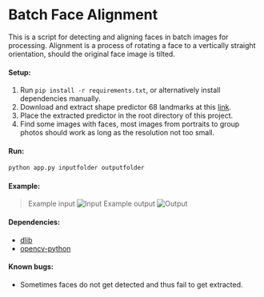 Batch Face Alignment
===

This is a script for detecting and aligning faces in batch images for processing.
Alignment is a process of rotating a face to a vertically straight orientation, should the original face image is tilted.

#### Setup:
1. Run `pip install -r requirements.txt`, or alternatively install dependencies manually.
2. Download and extract shape predictor 68 landmarks at this [link](http://dlib.net/files/shape_predictor_68_face_landmarks.dat.bz2).
3. Place the extracted predictor in the root directory of this project.
4. Find some images with faces, most images from portraits to group photos should work as long as the resolution not too small.

#### Run:
```bash
python app.py inputfolder outputfolder
```

#### Example:
>Example input
![Input](https://i.imgur.com/VmBWpdp.png)
>Example output
![Output](https://i.imgur.com/3hQ5n8L.png)

#### Dependencies:
- [dlib](http://dlib.net/)
- [opencv-python](http://docs.opencv.org/3.0-beta/doc/py_tutorials/py_tutorials.html)

#### Known bugs:
- Sometimes faces do not get detected and thus fail to get extracted.
